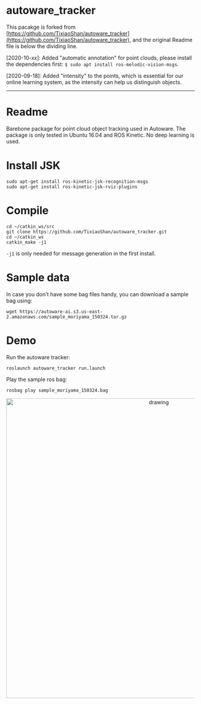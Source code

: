 # autoware_tracker

This pacakge is forked from [https://github.com/TixiaoShan/autoware_tracker](https://github.com/TixiaoShan/autoware_tracker), and the original Readme file is below the dividing line.

[2020-10-xx]: Added "automatic annotation" for point clouds, please install the dependencies first: `$ sudo apt install ros-melodic-vision-msgs`.

[2020-09-18]: Added "intensity" to the points, which is essential for our online learning system, as the intensity can help us distinguish objects.

---

# Readme

Barebone package for point cloud object tracking used in Autoware. The package is only tested in Ubuntu 16.04 and ROS Kinetic. No deep learning is used.

# Install JSK
```
sudo apt-get install ros-kinetic-jsk-recognition-msgs
sudo apt-get install ros-kinetic-jsk-rviz-plugins
```

# Compile
```
cd ~/catkin_ws/src
git clone https://github.com/TixiaoShan/autoware_tracker.git
cd ~/catkin_ws
catkin_make -j1
```
```-j1``` is only needed for message generation in the first install.

# Sample data

In case you don't have some bag files handy, you can download a sample bag using:
```
wget https://autoware-ai.s3.us-east-2.amazonaws.com/sample_moriyama_150324.tar.gz
```

# Demo

Run the autoware tracker:
```
roslaunch autoware_tracker run.launch
```

Play the sample ros bag:
```
rosbag play sample_moriyama_150324.bag
```

<p align='center'>
    <img src="/launch/demo.gif" alt="drawing" width="800"/>
</p>
